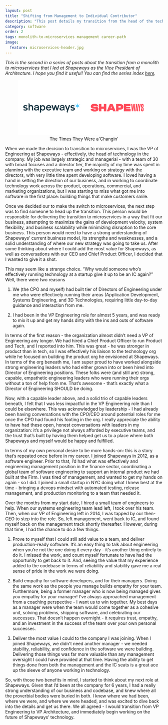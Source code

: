 ```yaml
---
layout: post
title: "Shifting from Management to Individual Contributor"
description: "This post details my transition from the head of the tech organization to becoming its most senior individual contributor."
category: software
order: 2
tags: monolith-to-microservices management career-path
image:
  feature: microservices-header.jpg
---
```

<div style="font-size: 6;"><i>This is the second in a series of posts about the transition from a monolith to microservices that I led at Shapeways as the Vice President of Architecture. I hope you find it useful!  You can find the series index <a href="/monolith-to-microservices">here</a>.</i></div>
<figure>
  <center>
      <img src="/assets/img/management-to-ic/shapeways_logo_before_after.png" />
      <figcaption>The Times They Were a'Changin'</figcaption>
  </center>
</figure>
When we made the decision to transition to microservices, I was the VP of Engineering at Shapeways - effectively, the head of technology in the company.  My job was largely strategic and managerial - with a team of 30 with broad focuses and a director tier, the majority of my time was spent in planning with the executive team and working on strategy with the directors, with very little time spent developing software.  I loved having a hand in setting the direction of our business, and in working to coordinate technology work across the product, operations, commercial, and marketing organizations, but I was starting to miss what got me into software in the first place: building things that make customers smile.


Once we decided our to make the switch to microservices, the next step was to find someone to head up the transition.  This person would be responsible for delivering the transition to microservices in a way that fit our business, attempting to maximize the gains of development velocity, system flexibility, and business scalability while minimizing disruption to the core business. This person would need to have a strong understanding of Shapeways’ current business model, its strengths and weaknesses, and a solid understanding of where our new strategy was going to take us.  After some thinking about where I could add the most value for Shapeways, as well as conversations with our CEO and Chief Product Officer, I decided that I wanted to give it a shot.

This may seem like a strange choice.  “Why would someone who’s effectively running technology at a startup give it up to be an IC again?”  Well, there were two reasons

1.  We (the CPO and myself) had built tier of Directors of Engineering under me who were effectively running their areas (Application Development, Systems Engineering, and 3D Technologies, requiring little day-to-day guidance and interaction from me.  

1.  I had been in the VP Engineering role for almost 5 years, and was ready to mix it up and get my hands dirty with the ins and outs of software again. 

In terms of the first reason - the organization almost didn’t need a VP of Engineering any longer. We had hired a Chief Product Officer to run Product and Tech, and I reported into him.  This was great - he was stronger in product than in tech, so I was effectively his liaison to the technology org while he focused on building the product org he envisioned at Shapeways.  In terms of the org beneath me, I am super proud to have worked alongside strong engineering leaders who had either grown into or been hired into Director of Engineering positions.  These folks were (and still are) strong, capable, empathetic engineering leaders who were running their orgs without a ton of help from me.  That’s awesome - that’s exactly what a Director of Engineering SHOULD be doing.  

Now, with a capable leader above, and a solid trio of capable leaders beneath, I felt that I was less impactful in the VP Engineering role than I could be elsewhere.  This was acknowledged by leadership - I had already been having conversations with the CPO/CEO around potential roles for me once the CPO had found his footing in the org.  I really appreciate the ability to have had these open, honest conversations with leaders in my organization: it’s a privilege not always afforded by executive teams, and the trust that’s built by having them helped get us to a place where both Shapeways and myself would be happy and fulfilled. 

In terms of my own personal desire to be more hands-on: this is a story that’s repeated once before in my career.  I joined Shapeways in 2012, as a software engineer.  Prior to that, I’d had what was effectively and engineering management position in the finance sector, coordinating a global team of software engineering to support an internal product we had built at the Firm.  I was tired of management, and wanted to get my hands on again - so I did.  I joined a small startup in NYC doing what I knew best at the time - bringing a devops mindset with automated testing, release management, and production monitoring to a team that needed it.  

Over the months from my start date, I hired a small team of engineers to help.  When our systems engineering team lead left, I took over his team.  Then, when our VP of Engineering left in 2014, I was tapped by our then-CEO to step into the role.  So, left management, went back to IC, and found myself back on the management track shortly thereafter.  However, during that time, I had the chance to do a few things.

1. Prove to myself that I could still add value to a team, and deliver production-ready software.  It’s an easy thing to talk about engineering when you’re not the one doing it every day - it’s another thing entirely to do it.  I missed the work, and count myself fortunate to have had the opportunity to get back to it.  And, seeing the value that my experience added to the codebase in terms of reliability and stability gave me a real sense of pride in the work we were doing.


1. Build empathy for software developers, and for their managers. Doing the same work as the people you manage builds empathy for your team.  Furthermore, being a former manager who is now being managed gives you empathy for your manager!  I’ve always approached management from a coaching perspective - I want us to win together.  My best days as a manager were when the team would come together as a cohesive unit, solving problems, shipping software, and celebrating our successes.  That doesn’t happen overnight - it requires trust, empathy, and an investment in the success of the team over your own personal successes.  


1. Deliver the most value I could to the company I was joining.  When I joined Shapeways, we didn't need another manager - we needed stability, reliability, and confidence in the software we were building.  Delivering those things was far more valuable than any management oversight I could have provided at that time.  Having the ability to get things done from both the management and the IC seats is a great ace up the sleeve of anyone working in technology. 

So, with those two benefits in mind, I started to think about my next role at Shapeways.  Given that I’d been at the company for 6 years, I had a really strong understanding of our business and codebase, and knew where all the proverbial bodies were buried in both.  I knew where we had been, where we were, and where we were headed, and was excited to dive back into the details and get us there.  We all agreed - I would transition from VP Engineering to VP Architecture, and immediately begin working on the future of Shapeways’ technology. 
